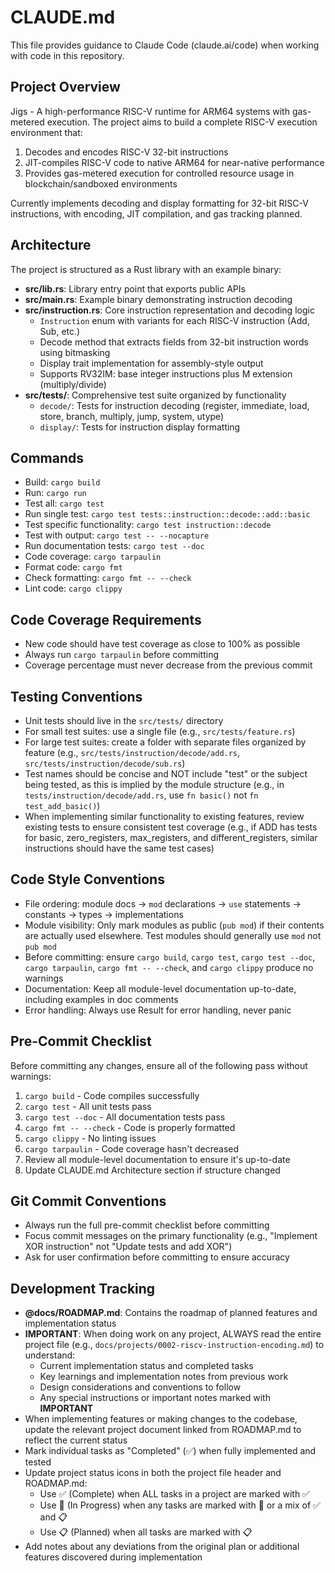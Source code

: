 # CLAUDE.md

This file provides guidance to Claude Code (claude.ai/code) when working with code in this repository.

## Project Overview
Jigs - A high-performance RISC-V runtime for ARM64 systems with gas-metered execution. The project aims to build a complete RISC-V execution environment that:
1. Decodes and encodes RISC-V 32-bit instructions
2. JIT-compiles RISC-V code to native ARM64 for near-native performance
3. Provides gas-metered execution for controlled resource usage in blockchain/sandboxed environments

Currently implements decoding and display formatting for 32-bit RISC-V instructions, with encoding, JIT compilation, and gas tracking planned.

## Architecture
The project is structured as a Rust library with an example binary:
- **src/lib.rs**: Library entry point that exports public APIs
- **src/main.rs**: Example binary demonstrating instruction decoding
- **src/instruction.rs**: Core instruction representation and decoding logic
  - `Instruction` enum with variants for each RISC-V instruction (Add, Sub, etc.)
  - Decode method that extracts fields from 32-bit instruction words using bitmasking
  - Display trait implementation for assembly-style output
  - Supports RV32IM: base integer instructions plus M extension (multiply/divide)
- **src/tests/**: Comprehensive test suite organized by functionality
  - `decode/`: Tests for instruction decoding (register, immediate, load, store, branch, multiply, jump, system, utype)
  - `display/`: Tests for instruction display formatting

## Commands
- Build: `cargo build`
- Run: `cargo run`
- Test all: `cargo test`
- Run single test: `cargo test tests::instruction::decode::add::basic`
- Test specific functionality: `cargo test instruction::decode`
- Test with output: `cargo test -- --nocapture`
- Run documentation tests: `cargo test --doc`
- Code coverage: `cargo tarpaulin`
- Format code: `cargo fmt`
- Check formatting: `cargo fmt -- --check`
- Lint code: `cargo clippy`

## Code Coverage Requirements
- New code should have test coverage as close to 100% as possible
- Always run `cargo tarpaulin` before committing
- Coverage percentage must never decrease from the previous commit

## Testing Conventions
- Unit tests should live in the `src/tests/` directory
- For small test suites: use a single file (e.g., `src/tests/feature.rs`)
- For large test suites: create a folder with separate files organized by feature (e.g., `src/tests/instruction/decode/add.rs`, `src/tests/instruction/decode/sub.rs`)
- Test names should be concise and NOT include "test" or the subject being tested, as this is implied by the module structure (e.g., in `tests/instruction/decode/add.rs`, use `fn basic()` not `fn test_add_basic()`)
- When implementing similar functionality to existing features, review existing tests to ensure consistent test coverage (e.g., if ADD has tests for basic, zero_registers, max_registers, and different_registers, similar instructions should have the same test cases)

## Code Style Conventions
- File ordering: module docs → `mod` declarations → `use` statements → constants → types → implementations
- Module visibility: Only mark modules as public (`pub mod`) if their contents are actually used elsewhere. Test modules should generally use `mod` not `pub mod`
- Before committing: ensure `cargo build`, `cargo test`, `cargo test --doc`, `cargo tarpaulin`, `cargo fmt -- --check`, and `cargo clippy` produce no warnings
- Documentation: Keep all module-level documentation up-to-date, including examples in doc comments
- Error handling: Always use Result for error handling, never panic

## Pre-Commit Checklist
Before committing any changes, ensure all of the following pass without warnings:
1. `cargo build` - Code compiles successfully
2. `cargo test` - All unit tests pass
3. `cargo test --doc` - All documentation tests pass
4. `cargo fmt -- --check` - Code is properly formatted
5. `cargo clippy` - No linting issues
6. `cargo tarpaulin` - Code coverage hasn't decreased
7. Review all module-level documentation to ensure it's up-to-date
8. Update CLAUDE.md Architecture section if structure changed

## Git Commit Conventions
- Always run the full pre-commit checklist before committing
- Focus commit messages on the primary functionality (e.g., "Implement XOR instruction" not "Update tests and add XOR")
- Ask for user confirmation before committing to ensure accuracy

## Development Tracking
- **@docs/ROADMAP.md**: Contains the roadmap of planned features and implementation status
- **IMPORTANT**: When doing work on any project, ALWAYS read the entire project file (e.g., `docs/projects/0002-riscv-instruction-encoding.md`) to understand:
  - Current implementation status and completed tasks
  - Key learnings and implementation notes from previous work
  - Design considerations and conventions to follow
  - Any special instructions or important notes marked with **IMPORTANT**
- When implementing features or making changes to the codebase, update the relevant project document linked from ROADMAP.md to reflect the current status
- Mark individual tasks as "Completed" (✅) when fully implemented and tested
- Update project status icons in both the project file header and ROADMAP.md:
  - Use ✅ (Complete) when ALL tasks in a project are marked with ✅
  - Use 🚧 (In Progress) when any tasks are marked with 🚧 or a mix of ✅ and 📋
  - Use 📋 (Planned) when all tasks are marked with 📋
- Add notes about any deviations from the original plan or additional features discovered during implementation